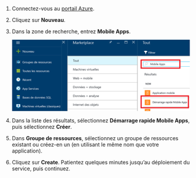 1. Connectez-vous au [portail Azure].

2. Cliquez sur **Nouveau**.

3. Dans la zone de recherche, entrez **Mobile Apps**.

    ![Portail Azure avec Démarrage rapide Mobile Apps en surbrillance][quickstart]

4. Dans la liste des résultats, sélectionnez **Démarrage rapide Mobile Apps**, puis sélectionnez **Créer**.
 
5. Dans **Groupe de ressources**, sélectionnez un groupe de ressources existant ou créez-en un (en utilisant le même nom que votre application).

6. Cliquez sur **Create**. Patientez quelques minutes jusqu’au déploiement du service, puis continuez.

<!-- Images. -->
[quickstart]: ./media/app-service-mobile-dotnet-backend-create-new-service/search-mobile-apps-quickstart.png

<!-- URLs. -->
[portail Azure]: https://portal.azure.com/
